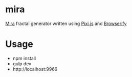 mira
====

[Mira](http://www.copysense.co.uk/mira.php) fractal generator written using [Pixi.js](http://www.pixijs.com/) and [Browserify](browserify.org)


Usage
=====

* npm install 
* gulp dev
* http://localhost:9966
